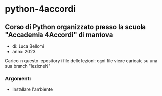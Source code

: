# python-4accordi

## Corso di Python organizzato presso la scuola "Accademia 4Accordi" di mantova

- di: Luca Bellomi
- anno: 2023

Carico in questo repository i file delle lezioni: ogni file viene caricato su una sua branch "lezioneN"

### Argomenti

- Installare l'ambiente
